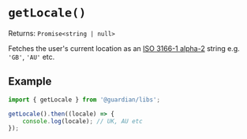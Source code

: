 # `getLocale()`

Returns: `Promise<string | null>`

Fetches the user's current location as an [ISO 3166-1 alpha-2](https://en.wikipedia.org/wiki/ISO_3166-1_alpha-2#Decoding_table) string e.g. `'GB'`, `'AU'` etc.

## Example

```js
import { getLocale } from '@guardian/libs';

getLocale().then((locale) => {
    console.log(locale); // UK, AU etc
});
```

